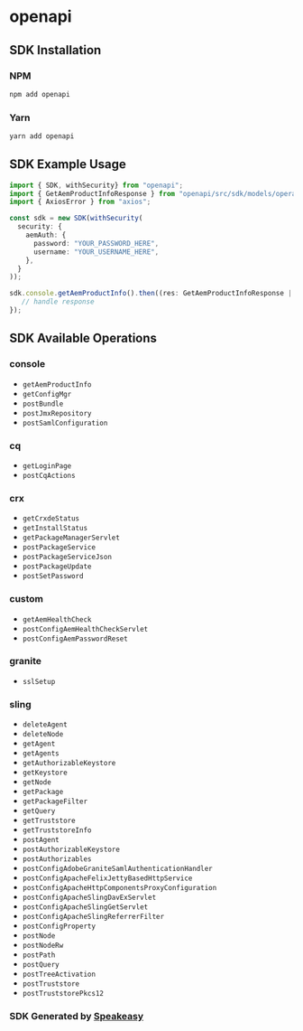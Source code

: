 # openapi

<!-- Start SDK Installation -->
## SDK Installation

### NPM

```bash
npm add openapi
```

### Yarn

```bash
yarn add openapi
```
<!-- End SDK Installation -->

## SDK Example Usage
<!-- Start SDK Example Usage -->
```typescript
import { SDK, withSecurity} from "openapi";
import { GetAemProductInfoResponse } from "openapi/src/sdk/models/operations";
import { AxiosError } from "axios";

const sdk = new SDK(withSecurity(
  security: {
    aemAuth: {
      password: "YOUR_PASSWORD_HERE",
      username: "YOUR_USERNAME_HERE",
    },
  }
));

sdk.console.getAemProductInfo().then((res: GetAemProductInfoResponse | AxiosError) => {
   // handle response
});
```
<!-- End SDK Example Usage -->

<!-- Start SDK Available Operations -->
## SDK Available Operations

### console

* `getAemProductInfo`
* `getConfigMgr`
* `postBundle`
* `postJmxRepository`
* `postSamlConfiguration`

### cq

* `getLoginPage`
* `postCqActions`

### crx

* `getCrxdeStatus`
* `getInstallStatus`
* `getPackageManagerServlet`
* `postPackageService`
* `postPackageServiceJson`
* `postPackageUpdate`
* `postSetPassword`

### custom

* `getAemHealthCheck`
* `postConfigAemHealthCheckServlet`
* `postConfigAemPasswordReset`

### granite

* `sslSetup`

### sling

* `deleteAgent`
* `deleteNode`
* `getAgent`
* `getAgents`
* `getAuthorizableKeystore`
* `getKeystore`
* `getNode`
* `getPackage`
* `getPackageFilter`
* `getQuery`
* `getTruststore`
* `getTruststoreInfo`
* `postAgent`
* `postAuthorizableKeystore`
* `postAuthorizables`
* `postConfigAdobeGraniteSamlAuthenticationHandler`
* `postConfigApacheFelixJettyBasedHttpService`
* `postConfigApacheHttpComponentsProxyConfiguration`
* `postConfigApacheSlingDavExServlet`
* `postConfigApacheSlingGetServlet`
* `postConfigApacheSlingReferrerFilter`
* `postConfigProperty`
* `postNode`
* `postNodeRw`
* `postPath`
* `postQuery`
* `postTreeActivation`
* `postTruststore`
* `postTruststorePkcs12`

<!-- End SDK Available Operations -->

### SDK Generated by [Speakeasy](https://docs.speakeasyapi.dev/docs/using-speakeasy/client-sdks)
